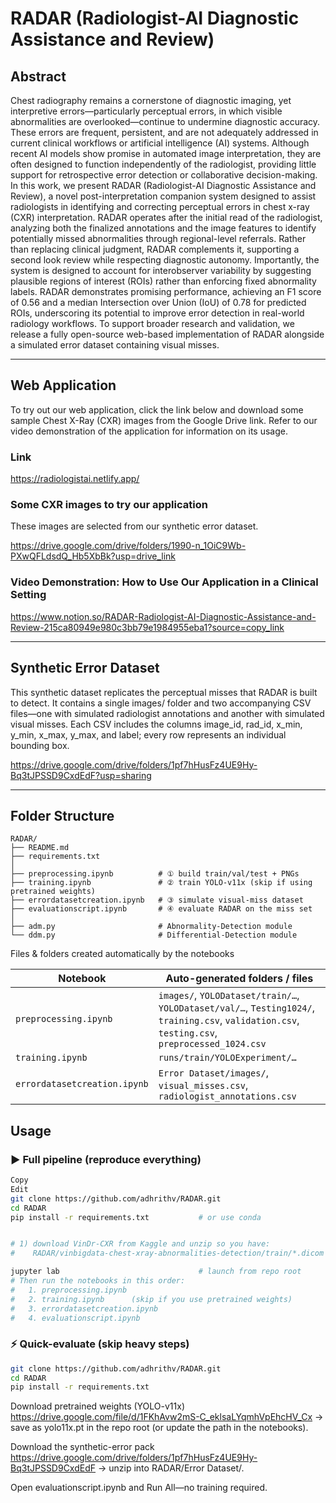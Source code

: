 
# RADAR (Radiologist-AI Diagnostic Assistance and Review)

## Abstract

Chest radiography remains a cornerstone of diagnostic imaging, yet interpretive errors—particularly perceptual errors, in which visible abnormalities
are overlooked—continue to undermine diagnostic accuracy. These errors
are frequent, persistent, and are not adequately addressed in current clinical
workflows or artificial intelligence (AI) systems. Although recent AI models
show promise in automated image interpretation, they are often designed
to function independently of the radiologist, providing little support for retrospective error detection or collaborative decision-making. In this work,
we present RADAR (Radiologist-AI Diagnostic Assistance and Review), a
novel post-interpretation companion system designed to assist radiologists in
identifying and correcting perceptual errors in chest x-ray (CXR) interpretation. RADAR operates after the initial read of the radiologist, analyzing
both the finalized annotations and the image features to identify potentially
missed abnormalities through regional-level referrals. Rather than replacing clinical judgment, RADAR complements it, supporting a second look
review while respecting diagnostic autonomy. Importantly, the system is designed to account for interobserver variability by suggesting plausible regions
of interest (ROIs) rather than enforcing fixed abnormality labels. RADAR
demonstrates promising performance, achieving an F1 score of 0.56 and a
median Intersection over Union (IoU) of 0.78 for predicted ROIs, underscoring its potential to improve error detection in real-world radiology workflows.
To support broader research and validation, we release a fully open-source
web-based implementation of RADAR alongside a simulated error dataset
containing visual misses.

------------------------------------------------------------------------

## Web Application

To try out our web application, click the link below and download some sample Chest X-Ray (CXR) images from the Google Drive link. Refer to our video demonstration of the application for information on its usage.  

### Link

https://radiologistai.netlify.app/ 

### Some CXR images to try our application 

These images are selected from our synthetic error dataset.

https://drive.google.com/drive/folders/1990-n_1OiC9Wb-PXwQFLdsdQ_Hb5XbBk?usp=drive_link

### Video Demonstration: How to Use Our Application in a Clinical Setting

https://www.notion.so/RADAR-Radiologist-AI-Diagnostic-Assistance-and-Review-215ca80949e980c3bb79e1984955eba1?source=copy_link

------------------------------------------------------------------------

## Synthetic Error Dataset

This synthetic dataset replicates the perceptual misses that RADAR is built to detect. It contains a single images/ folder and two accompanying CSV files—one with simulated radiologist annotations and another with simulated visual misses. Each CSV includes the columns image_id, rad_id, x_min, y_min, x_max, y_max, and label; every row represents an individual bounding box.

https://drive.google.com/drive/folders/1pf7hHusFz4UE9Hy-Bq3tJPSSD9CxdEdF?usp=sharing

------------------------------------------------------------------------

## Folder Structure

```text
RADAR/
├── README.md
├── requirements.txt
│
├── preprocessing.ipynb          # ① build train/val/test + PNGs
├── training.ipynb               # ② train YOLO-v11x (skip if using pretrained weights)
├── errordatasetcreation.ipynb   # ③ simulate visual-miss dataset
├── evaluationscript.ipynb       # ④ evaluate RADAR on the miss set
│
├── adm.py                       # Abnormality-Detection module
└── ddm.py                       # Differential-Detection module
```

Files & folders created automatically by the notebooks

| Notebook                     | Auto-generated folders / files                                                                                           |
|------------------------------|---------------------------------------------------------------------------------------------------------------------------|
| `preprocessing.ipynb`        | `images/`, `YOLODataset/train/…`, `YOLODataset/val/…`, `Testing1024/`, `training.csv`, `validation.csv`, `testing.csv`, `preprocessed_1024.csv` |
| `training.ipynb`             | `runs/train/YOLOExperiment/…`                                                                                            |
| `errordatasetcreation.ipynb` | `Error Dataset/images/`, `visual_misses.csv`, `radiologist_annotations.csv`                                              |

## Usage
### ▶️ Full pipeline (reproduce everything)
```bash
Copy
Edit
git clone https://github.com/adhrithv/RADAR.git
cd RADAR
pip install -r requirements.txt           # or use conda


# 1) download VinDr-CXR from Kaggle and unzip so you have:
#    RADAR/vinbigdata-chest-xray-abnormalities-detection/train/*.dicom

jupyter lab                               # launch from repo root
# Then run the notebooks in this order:
#   1. preprocessing.ipynb
#   2. training.ipynb      (skip if you use pretrained weights)
#   3. errordatasetcreation.ipynb
#   4. evaluationscript.ipynb
```

### ⚡ Quick-evaluate (skip heavy steps)
```bash
git clone https://github.com/adhrithv/RADAR.git
cd RADAR
pip install -r requirements.txt
```
Download pretrained weights (YOLO-v11x)
https://drive.google.com/file/d/1FKhAvw2mS-C_eklsaLYqmhVpEhcHV_Cx
→ save as yolo11x.pt in the repo root (or update the path in the notebooks).

Download the synthetic-error pack
https://drive.google.com/drive/folders/1pf7hHusFz4UE9Hy-Bq3tJPSSD9CxdEdF
→ unzip into RADAR/Error Dataset/.

Open evaluationscript.ipynb and Run All—no training required.
